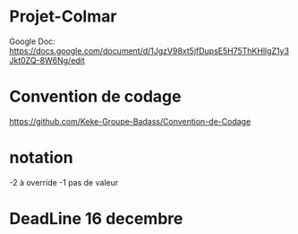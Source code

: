 # Projet-Colmar

Google Doc: https://docs.google.com/document/d/1JgzV98xt5jfDupsE5H75ThKHllgZ1y3Jkt0ZQ-8W6Ng/edit

# Convention de codage
https://github.com/Keke-Groupe-Badass/Convention-de-Codage

# notation
-2 à override
-1 pas de valeur

# DeadLine 16 decembre
